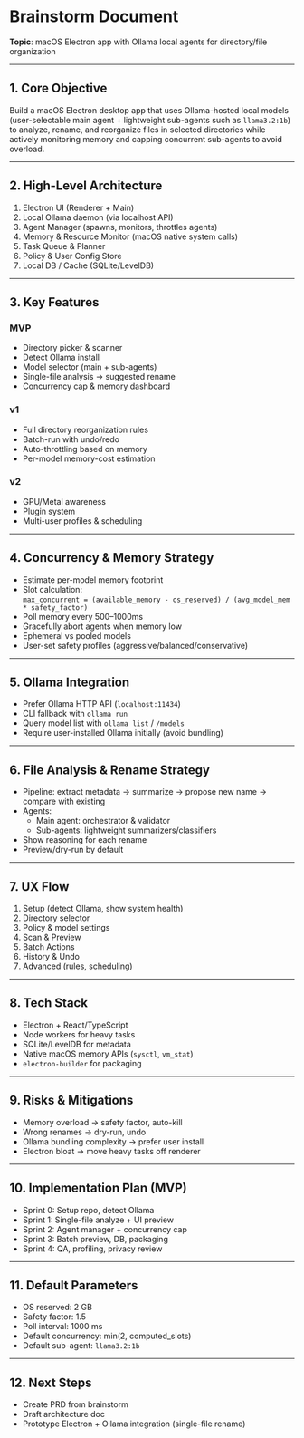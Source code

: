 # Brainstorm Document  
**Topic**: macOS Electron app with Ollama local agents for directory/file organization

---

## 1. Core Objective
Build a macOS Electron desktop app that uses Ollama-hosted local models (user-selectable main agent + lightweight sub-agents such as `llama3.2:1b`) to analyze, rename, and reorganize files in selected directories while actively monitoring memory and capping concurrent sub-agents to avoid overload.

---

## 2. High-Level Architecture
1. Electron UI (Renderer + Main)
2. Local Ollama daemon (via localhost API)
3. Agent Manager (spawns, monitors, throttles agents)
4. Memory & Resource Monitor (macOS native system calls)
5. Task Queue & Planner
6. Policy & User Config Store
7. Local DB / Cache (SQLite/LevelDB)

---

## 3. Key Features
### MVP
- Directory picker & scanner
- Detect Ollama install
- Model selector (main + sub-agents)
- Single-file analysis → suggested rename
- Concurrency cap & memory dashboard

### v1
- Full directory reorganization rules
- Batch-run with undo/redo
- Auto-throttling based on memory
- Per-model memory-cost estimation

### v2
- GPU/Metal awareness
- Plugin system
- Multi-user profiles & scheduling

---

## 4. Concurrency & Memory Strategy
- Estimate per-model memory footprint
- Slot calculation:  
  `max_concurrent = (available_memory - os_reserved) / (avg_model_mem * safety_factor)`
- Poll memory every 500–1000ms
- Gracefully abort agents when memory low
- Ephemeral vs pooled models
- User-set safety profiles (aggressive/balanced/conservative)

---

## 5. Ollama Integration
- Prefer Ollama HTTP API (`localhost:11434`)
- CLI fallback with `ollama run`
- Query model list with `ollama list` / `/models`
- Require user-installed Ollama initially (avoid bundling)

---

## 6. File Analysis & Rename Strategy
- Pipeline: extract metadata → summarize → propose new name → compare with existing
- Agents:
  - Main agent: orchestrator & validator
  - Sub-agents: lightweight summarizers/classifiers
- Show reasoning for each rename
- Preview/dry-run by default

---

## 7. UX Flow
1. Setup (detect Ollama, show system health)
2. Directory selector
3. Policy & model settings
4. Scan & Preview
5. Batch Actions
6. History & Undo
7. Advanced (rules, scheduling)

---

## 8. Tech Stack
- Electron + React/TypeScript
- Node workers for heavy tasks
- SQLite/LevelDB for metadata
- Native macOS memory APIs (`sysctl`, `vm_stat`)
- `electron-builder` for packaging

---

## 9. Risks & Mitigations
- Memory overload → safety factor, auto-kill
- Wrong renames → dry-run, undo
- Ollama bundling complexity → prefer user install
- Electron bloat → move heavy tasks off renderer

---

## 10. Implementation Plan (MVP)
- Sprint 0: Setup repo, detect Ollama
- Sprint 1: Single-file analyze + UI preview
- Sprint 2: Agent manager + concurrency cap
- Sprint 3: Batch preview, DB, packaging
- Sprint 4: QA, profiling, privacy review

---

## 11. Default Parameters
- OS reserved: 2 GB
- Safety factor: 1.5
- Poll interval: 1000 ms
- Default concurrency: min(2, computed_slots)
- Default sub-agent: `llama3.2:1b`

---

## 12. Next Steps
- Create PRD from brainstorm
- Draft architecture doc
- Prototype Electron + Ollama integration (single-file rename)
